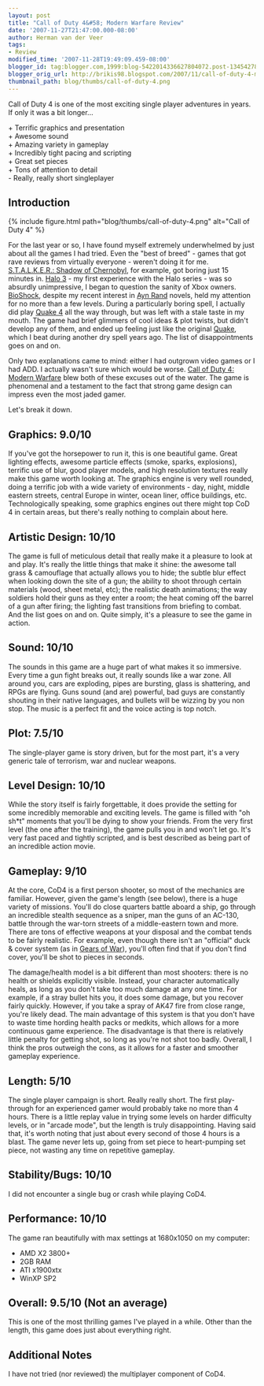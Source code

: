 ```yaml
---
layout: post
title: "Call of Duty 4&#58; Modern Warfare Review"
date: '2007-11-27T21:47:00.000-08:00'
author: Herman van der Veer
tags:
- Review
modified_time: '2007-11-28T19:49:09.459-08:00'
blogger_id: tag:blogger.com,1999:blog-5422014336627804072.post-1345427897869530651
blogger_orig_url: http://brikis98.blogspot.com/2007/11/call-of-duty-4-modern-warfare-review.html
thumbnail_path: blog/thumbs/call-of-duty-4.png
---
```


Call of Duty 4 is one of the most exciting single player adventures in years. 
If only it was a bit longer... 

\+ Terrific graphics and presentation  
\+ Awesome sound  
\+ Amazing variety in gameplay  
\+ Incredibly tight pacing and scripting  
\+ Great set pieces  
\+ Tons of attention to detail  
\- Really, really short singleplayer  

## Introduction

{% include figure.html path="blog/thumbs/call-of-duty-4.png" alt="Call of Duty 4" %}

For the last year or so, I have found myself extremely underwhelmed by just 
about all the games I had tried. Even the "best of breed" - games that got 
rave reviews from virtually everyone - weren't doing it for me. 
[S.T.A.L.K.E.R.: Shadow of Chernobyl](http://www.stalker-game.com/), for 
example, got boring just 15 minutes in. [Halo 3](http://www.halo3.com/) - my 
first experience with the Halo series - was so absurdly unimpressive, I began 
to question the sanity of Xbox owners. 
[BioShock](http://www.2kgames.com/bioshock/), despite my recent interest in 
[Ayn Rand](http://en.wikipedia.org/wiki/Ayn_Rand) novels, held my attention 
for no more than a few levels. During a particularly boring spell, I actually 
did play [Quake 4](http://www.idsoftware.com/games/quake/quake4/) all the way 
through, but was left with a stale taste in my mouth. The game had brief 
glimmers of cool ideas &amp; plot twists, but didn't develop any of them, and 
ended up feeling just like the original 
[Quake](http://www.idsoftware.com/games/quake/quake/), which I beat during 
another dry spell years ago. The list of disappointments goes on and on. 

Only two explanations came to mind: either I had outgrown video games or I had 
ADD. I actually wasn't sure which would be worse. [Call of Duty 4: Modern 
Warfare](http://www.callofduty.com/) blew both of these excuses out of the 
water. The game is phenomenal and a testament to the fact that strong game 
design can impress even the most jaded gamer. 

Let's break it down.

## Graphics: 9.0/10 

If you've got the horsepower to run it, this is one beautiful game. Great 
lighting effects, awesome particle effects (smoke, sparks, explosions), 
terrific use of blur, good player models, and high resolution textures really 
make this game worth looking at. The graphics engine is very well rounded, 
doing a terrific job with a wide variety of environments - day, night, middle 
eastern streets, central Europe in winter, ocean liner, office buildings, etc. 
Technologically speaking, some graphics engines out there might top CoD 4 in 
certain areas, but there's really nothing to complain about here. 

## Artistic Design: 10/10 

The game is full of meticulous detail that really make it a pleasure to look 
at and play. It's really the little things that make it shine: the awesome 
tall grass &amp; camouflage that actually allows you to hide; the subtle blur 
effect when looking down the site of a gun; the ability to shoot through 
certain materials (wood, sheet metal, etc); the realistic death animations; 
the way soldiers hold their guns as they enter a room; the heat coming off the 
barrel of a gun after firing; the lighting fast transitions from briefing to 
combat. And the list goes on and on. Quite simply, it's a pleasure to see the 
game in action. 

## Sound: 10/10 

The sounds in this game are a huge part of what makes it so immersive. Every 
time a gun fight breaks out, it really sounds like a war zone. All around you, 
cars are exploding, pipes are bursting, glass is shattering, and RPGs are 
flying. Guns sound (and are) powerful, bad guys are constantly shouting in 
their native languages, and bullets will be wizzing by you non stop. The music 
is a perfect fit and the voice acting is top notch. 

## Plot: 7.5/10 

The single-player game is story driven, but for the most part, it's a very 
generic tale of terrorism, war and nuclear weapons. 

## Level Design: 10/10 

While the story itself is fairly forgettable, it does provide the setting for 
some incredibly memorable and exciting levels. The game is filled with "oh 
sh*t" moments that you'll be dying to show your friends. From the very first 
level (the one after the training), the game pulls you in and won't let go. 
It's very fast paced and tightly scripted, and is best described as being part 
of an incredible action movie. 

## Gameplay: 9/10 

At the core, CoD4 is a first person shooter, so most of the mechanics are 
familiar. However, given the game's length (see below), there is a huge 
variety of missions. You'll do close quarters battle aboard a ship, go through 
an incredible stealth sequence as a sniper, man the guns of an AC-130, battle 
through the war-torn streets of a middle-eastern town and more. There are tons 
of effective weapons at your disposal and the combat tends to be fairly 
realistic. For example, even though there isn't an "official" duck &amp; cover 
system (as in [Gears of War](http://gearsofwar.com/)), you'll often find that 
if you don't find cover, you'll be shot to pieces in seconds. 

The damage/health model is a bit different than most shooters: there is no 
health or shields explicitly visible. Instead, your character automatically 
heals, as long as you don't take too much damage at any one time. For example, 
if a stray bullet hits you, it does some damage, but you recover fairly 
quickly. However, if you take a spray of AK47 fire from close range, you're 
likely dead. The main advantage of this system is that you don't have to waste 
time hording health packs or medkits, which allows for a more continuous game 
experience. The disadvantage is that there is relatively little penalty for 
getting shot, so long as you're not shot too badly. Overall, I think the pros 
outweigh the cons, as it allows for a faster and smoother gameplay experience. 

## Length: 5/10 

The single player campaign is short. Really really short. The first 
play-through for an experienced gamer would probably take no more than 4 
hours. There is a little replay value in trying some levels on harder 
difficulty levels, or in "arcade mode", but the length is truly disappointing. 
Having said that, it's worth noting that just about every second of those 4 
hours is a blast. The game never lets up, going from set piece to 
heart-pumping set piece, not wasting any time on repetitive gameplay. 

## Stability/Bugs: 10/10 

I did not encounter a single bug or crash while playing CoD4. 

## Performance: 10/10 

The game ran beautifully with max settings at 1680x1050 on my computer: 

* AMD X2 3800+ 
* 2GB RAM 
* ATI x1900xtx 
* WinXP SP2 

## Overall: 9.5/10 (Not an average) 

This is one of the most thrilling games I've played in a while. Other than the 
length, this game does just about everything right. 

## Additional Notes

I have not tried (nor reviewed) the multiplayer component of CoD4. 
